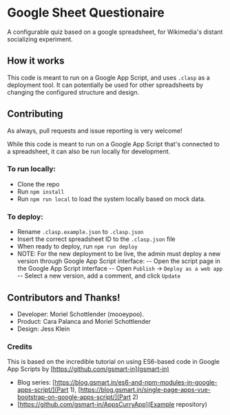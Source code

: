 # Google Sheet Questionaire

A configurable quiz based on a google spreadsheet, for Wikimedia's distant socializing experiment.

## How it works

This code is meant to run on a Google App Script, and uses `.clasp` as a deployment tool. It can potentially be used for other spreadsheets by changing the configured structure and design.

## Contributing

As always, pull requests and issue reporting is very welcome!

While this code is meant to run on a Google App Script that's connected to a spreadsheet, it can also be run locally for development.

### To run locally:

- Clone the repo
- Run `npm install`
- Run `npm run local` to load the system locally based on mock data.

### To deploy:

- Rename `.clasp.example.json` to `.clasp.json`
- Insert the correct spreadsheet ID to the `.clasp.json` file
- When ready to deploy, run `npm run deploy`
- NOTE: For the new deployment to be live, the admin must deploy a new version through Google App Script interface:
  -- Open the script page in the Google App Script interface
  -- Open `Publish` -> `Deploy as a web app`
  -- Select a new version, add a comment, and click `Update`

## Contributors and Thanks!

- Developer: Moriel Schottlender (mooeypoo).
- Product: Cara Palanca and Moriel Schottlender
- Design: Jess Klein

### Credits

This is based on the incredible tutorial on using ES6-based code in Google App Scripts by [https://github.com/gsmart-in](gsmart-in)

- Blog series: [https://blog.gsmart.in/es6-and-npm-modules-in-google-apps-script/](Part 1), [https://blog.gsmart.in/single-page-apps-vue-bootstrap-on-google-apps-script/](Part 2)
- [https://github.com/gsmart-in/AppsCurryApp](Example repository)
